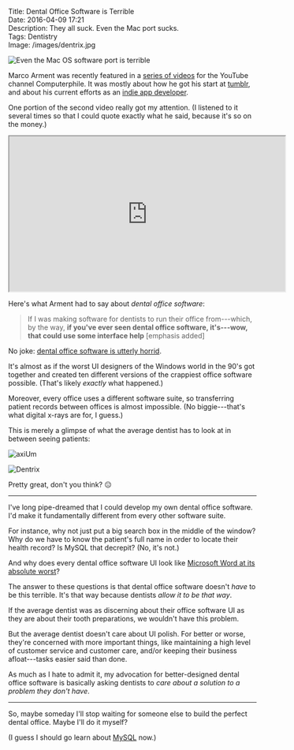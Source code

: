 
Title: Dental Office Software is Terrible  
Date: 2016-04-09 17:21  
Description: They all suck. Even the Mac port sucks.  
Tags: Dentistry  
Image: /images/dentrix.jpg  

![Even the Mac OS software port is terrible][1]
<!-- {.border} -->

Marco Arment was recently featured in a [series of videos][2] for the YouTube channel Computerphile. It was mostly about how he got his start at [tumblr][3], and about his current efforts as an [indie app developer][4].

One portion of the second video really got my attention. (I listened to it several times so that I could quote exactly what he said, because it's so on the money.)

<iframe class="radius" width="560" height="315" src="https://www.youtube-nocookie.com/embed/iSg0F3hwMnE?rel=0&amp;showinfo=0&start=154" allowfullscreen></iframe>

Here's what Arment had to say about <i>dental office software</i>:

> If I was making software for dentists to run their office from---which, by the way, **if you've ever seen dental office software, it's---wow, that could use some interface help** [emphasis added]

No joke: [dental office software is utterly horrid][5].

It's almost as if the worst UI designers of the Windows world in the 90's got together and created ten different versions of the crappiest office software possible. (That's likely *exactly* what happened.) 

Moreover, every office uses a different software suite, so transferring patient records between offices is almost impossible. (No biggie---that's what digital x-rays are for, I guess.)

This is merely a glimpse of what the average dentist has to look at in between seeing patients:

![axiUm][6]
<!-- {.border} -->

![Dentrix][7]
<!-- {.border} -->

Pretty great, don't you think? 😑

***

I've long pipe-dreamed that I could develop my own dental office software. I'd make it fundamentally different from every other software suite.

For instance, why not just put a big search box in the middle of the window? Why do we have to know the patient's full name in order to locate their health record? Is MySQL that decrepit? (No, it's not.)

And why does every dental office software UI look like [Microsoft Word at its absolute worst][8]?

The answer to these questions is that dental office software doesn't *have* to be this terrible. It's that way because dentists *allow it to be that way*.

If the average dentist was as discerning about their office software UI as they are about their tooth preparations, we wouldn't have this problem.

But the average dentist doesn't care about UI polish. For better or worse, they're concerned with more important things, like maintaining a high level of customer service and customer care, and/or keeping their business afloat---tasks easier said than done.

As much as I hate to admit it, my advocation for better-designed dental office software is basically asking dentists to *care about a solution to a problem they don't have*.

***

So, maybe someday I'll stop waiting for someone else to build the perfect dental office. Maybe I'll do it myself?

(I guess I should go learn about [MySQL][10] now.)

[1]: /images/macpractice.jpg "MacPractice screenshot"
[2]: https://www.youtube.com/playlist?list=PLzH6n4zXucko143CdpqH5AW6St02cxOjT "Marco Arment on Computerphile playlist"
[3]: https://marco.org/2013/05/20/one-person-product "Blog post in which Marco Arment talks about his time at tumblr"
[4]: https://marco.org/about "Marco Arment's current and past projects"
[5]: http://www.dentaltown.com/Dentaltown/login.aspx?url=%2fMessageBoard%2fthread.aspx%3fa%3d11%26s%3d2%26f%3d924%26t%3d259525%26g%3d1%26st%3dsoftware "Message board discussing how MacPractice sucks"
[6]: /images/axium.jpg "axiUm screenshot"
[7]: /images/dentrix.jpg "Dentrix screenshot"
[8]: /images/dentrixtoolbars.jpg "Dentrix toolbars"
[9]: http://www.yelp.com/ "Yelp makes business harder than it has to be"
[10]: http://dev.mysql.com/doc/refman/5.7/en/ "MySQL documentation"